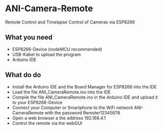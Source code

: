 # ANI-Camera-Remote
Remote Control and Timelapse Control of Cameras via ESP8266

What you need
-
* ESP8266-Device (nodeMCU recommended)
* USB-Kabel to upload the program
* Arduino IDE

What do do
-
* Install the Arduino IDE and the Board Manager for ESP8266 into the IDE
* Load the file ANI_CameraRemote.ino into the IDE
* Compile the file ANI_CameraRemote.ino in the Arduino IDE and upload it to your ESP8266-Device
* Connect your Computer or Smartphone to the WiFi network ANI-CameraRemote with the password Remoter12345678
* Open a web browser a the address 192.168.4.1
* Control the remote via the webGUI

